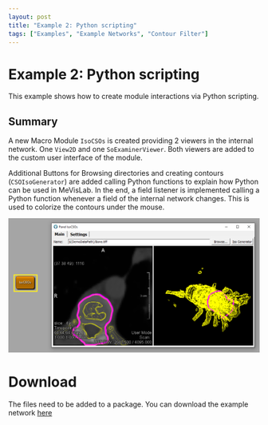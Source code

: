 ```yaml
---
layout: post
title: "Example 2: Python scripting"
tags: ["Examples", "Example Networks", "Contour Filter"]
---
```


# Example 2: Python scripting
This example shows how to create module interactions via Python scripting.

## Summary
A new Macro Module `IsoCSOs` is created providing 2 viewers in the internal network. One `View2D` and one `SoExaminerViewer`. Both viewers are added to the custom user interface of the module.

Additional Buttons for Browsing directories and creating contours (`CSOIsoGenerator`) are added calling Python functions to explain how Python can be used in MeVisLab. In the end, a field listener is implemented calling a Python function whenever a field of the internal network changes. This is used to colorize the contours under the mouse.

![Screenshot](/examples/basic_mechanisms/macro_modules_and_module_interaction/example2/image.png)

# Download
The files need to be added to a package. You can download the example network [here](/examples/basic_mechanisms/macro_modules_and_module_interaction/example2/ScriptingExample2.zip)
